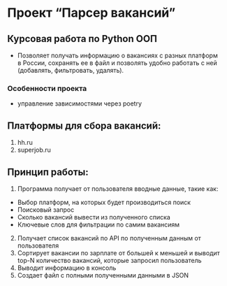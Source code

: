 # Проект “Парсер вакансий”

## Курсовая работа по Python ООП

- Позволяет получать информацию о вакансиях с разных платформ в России, сохранять ее в файл и позволять удобно работать с ней (добавлять, фильтровать, удалять).

### Особенности проекта
- управление зависимостями через poetry


## Платформы для сбора вакансий:
1. hh.ru
2. superjob.ru

## Принцип работы:
1. Программа получает от пользователя вводные данные, такие как:
- Выбор платформ, на которых будет производиться поиск
- Поисковый запрос
- Сколько вакансий вывести из полученного списка
- Ключевые слов для фильтрации по самим вакансиям
2. Получает список вакансий по API по полученным данным от пользователя
3. Сортирует вакансии по зарплате от большей к меньшей и выводит top-N количество вакансий, которые запросил пользователь
4. Выводит информацию в консоль
5. Создает файл с полными полученными данными в JSON
